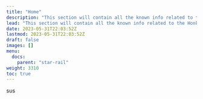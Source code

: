 ```yaml
---
title: "Home"
description: "This section will contain all the known info related to the Honkai: Star Rail"
lead: "This section will contain all the known info related to the Honkai: Star Rail"
date: 2023-05-31T22:03:52Z
lastmod: 2023-05-31T22:03:52Z
draft: false
images: []
menu:
  docs:
    parent: "star-rail"
weight: 3310
toc: true
---
```


sus
